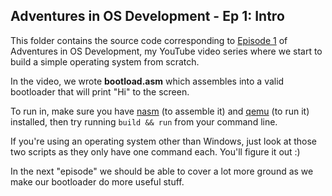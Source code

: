 ## Adventures in OS Development - Ep 1: Intro

This folder contains the source code corresponding to [Episode 1](https://www.youtube.com/watch?v=tr0IeiFYJdk&feature=youtu.be) of Adventures in OS Development, my YouTube video series where we start to build a simple operating system from scratch.

In the video, we wrote **bootload.asm** which assembles into a valid bootloader that will print "Hi" to the screen.

To run in, make sure you have [nasm](https://www.nasm.us/) (to assemble it) and [qemu](https://www.qemu.org/) (to run it) installed, then try running `build && run` from your command line.

If you're using an operating system other than Windows, just look at those two scripts as they only have one command each. You'll figure it out :)

In the next "episode" we should be able to cover a lot more ground as we make our bootloader do more useful stuff.
